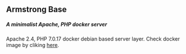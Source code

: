 ## Armstrong Base
##### A minimalist Apache, PHP docker server
Apache 2.4, PHP 7.0.17 docker debian based server layer.
Check docker image by cliking [here](https://hub.docker.com/r/gragonmau/armstrong-base/).
